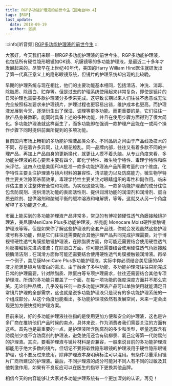 ```yaml
---
title: RGP多功能护理液的前世今生【圆电台No.4】
tags: [RGP]
last_update:
  date: 2018-09-19
  author: 张旗
---
```


:::info[听音频]
[RGP多功能护理液的前世今生](https://mp.weixin.qq.com/s/3bmtsYbWJef5-KtassY8zw?token=1995830729&lang=zh_CN)
:::

大家好，今天我们来聊一聊RGP多功能护理液的前世今生。RGP多功能护理液，也包括所有硬性隐形眼镜如OK镜、巩膜镜等的多功能护理液，是最近二十多年才发展起来的。尽管早在上世纪40年代，美国的Harry William Hind医生就研发出了第一代真正意义上的隐形眼镜系统，但镜片的护理系统却出现的比较晚。

早期的护理系统与现在相比，他们的主要功能基本相同，包括清洁、冲洗、消毒、除脂质、除蛋白、贮存等。但是过去的护理系统使用起来非常复杂，即使是镜片的日常护理也需要多款护理液分多步来完成。这导致长期以来人们往往不愿意或无法完全按照标准要求来护理镜片，护理过程也更容易出错，维护成本也更高。而护理液发展到今天，逐渐衍生出了保湿、调理等更多功能。而更重要的是，它们往往一款产品身兼数职，能同时具备上述的多种功能，并且在使用步骤方面得到了很大简化。多功能护理液就这样诞生了，而多功能即在强调一款护理产品能在一或两个操作步骤下同时提供前面所提到的多项功能。

目前国内市场上畅销的多功能护理液品类众多。不同品牌之间由于产品线及技术的不同，存在着许多异同，让人眼花缭乱。同一品牌内部，往往又有着多款不同的护理产品，再加上产品自身的更新换代，就更让人摸不着头脑。从专业角度来看，多功能护理液的核心要素主要有四个，即化学特性、微生物学特性、毒理学特性和临床评估，这四点也是美国FDA批准一款多功能护理液产品所需考量的四个维度。化学特性主要关注护理液与镜片材料的兼容性、清洁能力以及防腐能力。微生物学特性主要关注除菌杀菌效果。毒理学特性主要关注对眼睛组织的毒性和副作用。临床评估主要关注整体安全性和功效。为实现这些功能，一款多功能护理液的成分往往包含防腐剂、提供清洗功能的表面活性剂、提供润滑功能的润湿剂和润滑剂、蛋白质去除剂、提供溶剂和酸碱平衡的缓冲溶液和电解质，等等。这就又从另一个角度解释了多功能这个点。

市面上能买到的多功能护理液产品非常多，常见的有博视顿硬性透气角膜接触镜护理液，美尼康MeniCare Plus多功能护理液，培克能 Monocare Moist硬性接触镜护理液等等。但是如果你了解这些护理液的全套产品线，你就会发现虽然这些护理液号称多功能，但是它们往往还需要配合其他护理产品共同完成护理需要。对于博视顿硬性透气角膜接触镜护理液，在除脂质方面，你可能还需要结合使用硬性透气角膜接触镜先进清洁液；在除蛋白方面，你可能还需要结合使用硬性透气角膜接触镜酶清洁剂；在润滑方面你可能还需要结合使用硬性透气角膜接触镜润滑液。再举一个例子，美尼康MeniCare Plus多功能护理液，实际中你必须结合美尼康的AB液才能满足镜片除蛋白的需求。由于融合了多种功能，多功能护理液往往只能完成日常的护理需要，针对除脂质、除蛋白等专项护理需求，往往还需要结合其他专项护理液。所谓的多功能只覆盖了一个面，在每一项功能的强度深度方面并不那么完美。无论何种品牌，几乎没有任何一款多功能护理液产品可以单独使用就能满足日常镜片护理的全部需求，这也就是说多功能护理液只是现有的多功能护理系统的一个组成部分。从这个角度也能看出，多功能护理液依然有发展空间，未来一定会出现更加方便快捷的护理方案。

目前来说，好的多功能护理液往往指的是使用更加方便和安全的护理液，这也是许多厂商在推销他们产品时候的卖点。具体来说，作为消费者我们需要关注的方面有这些。首先也是最重要的一点，是护理液所含防腐剂的多少和类型，尽量选取含有防腐剂少或不含防腐剂的护理液，避免使用还含有硫柳汞、氯己定等第一代防腐剂的护理液。其次，要看护理液与镜片材料是否兼容，一般来说目前的多功能护理液都能用于绝大多数的镜片，但切记不要将软性隐形眼镜的护理液用于硬性隐形眼镜护理，也不要反过来使用，除非护理液本身明确标注可以混用。有条件尽量采用镜片厂商所建议的护理液。最后，不同护理液的成分可能对不同人有不同的过敏及其他刺激作用，如果有不良反应可以在医生的指导下更换其他品牌。

相信今天的内容能够让大家对多功能护理系统有一个更加深刻的认识。再见！
